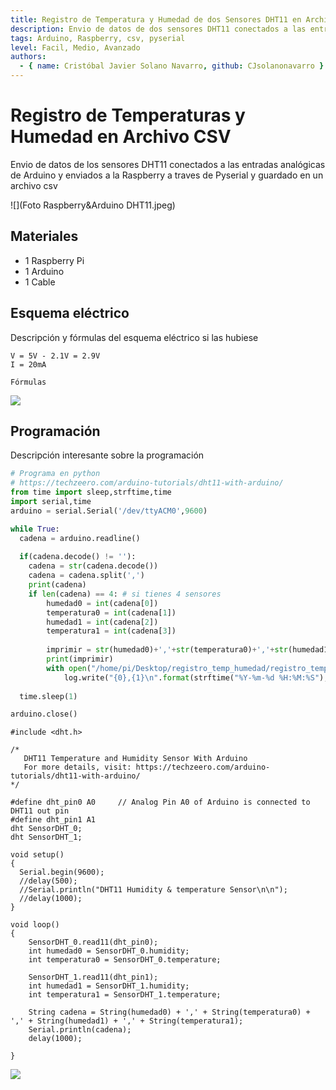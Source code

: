 ```yaml
---
title: Registro de Temperatura y Humedad de dos Sensores DHT11 en Archivo CSV
description: Envio de datos de dos sensores DHT11 conectados a las entradas analógicas de Arduino y enviados a la Raspberry a traves de Pyserial y guardado en un archivo csv
tags: Arduino, Raspberry, csv, pyserial
level: Facil, Medio, Avanzado
authors:
  - { name: Cristóbal Javier Solano Navarro, github: CJsolanonavarro }
---
```


# Registro de Temperaturas y Humedad en Archivo CSV

Envio de datos de los sensores DHT11 conectados a las entradas analógicas de Arduino y enviados a la Raspberry a traves de Pyserial y guardado en un archivo csv

![](Foto Raspberry&Arduino DHT11.jpeg)

## Materiales

- 1 Raspberry Pi
- 1 Arduino
- 1 Cable

## Esquema eléctrico

Descripción y fórmulas del esquema eléctrico si las hubiese

```
V = 5V - 2.1V = 2.9V
I = 20mA

Fórmulas
```

![](fritzing.png)

## Programación

Descripción interesante sobre la programación

```python
# Programa en python
# https://techzeero.com/arduino-tutorials/dht11-with-arduino/
from time import sleep,strftime,time
import serial,time
arduino = serial.Serial('/dev/ttyACM0',9600)

while True:
  cadena = arduino.readline()
  
  if(cadena.decode() != ''):
    cadena = str(cadena.decode())
    cadena = cadena.split(',')
    print(cadena)
    if len(cadena) == 4: # si tienes 4 sensores
        humedad0 = int(cadena[0])
        temperatura0 = int(cadena[1])
        humedad1 = int(cadena[2])
        temperatura1 = int(cadena[3])
        
        imprimir = str(humedad0)+','+str(temperatura0)+','+str(humedad1)+','+str(temperatura1)
        print(imprimir)
        with open("/home/pi/Desktop/registro_temp_humedad/registro_temp_humedad_08102019_1.csv", "a") as log:#"a" es registro continuo
            log.write("{0},{1}\n".format(strftime("%Y-%m-%d %H:%M:%S"),imprimir))
  
  time.sleep(1)

arduino.close()

```

```arduino
#include <dht.h>

/* 
   DHT11 Temperature and Humidity Sensor With Arduino
   For more details, visit: https://techzeero.com/arduino-tutorials/dht11-with-arduino/
*/

#define dht_pin0 A0     // Analog Pin A0 of Arduino is connected to DHT11 out pin
#define dht_pin1 A1
dht SensorDHT_0;
dht SensorDHT_1;
 
void setup()
{
  Serial.begin(9600);
  //delay(500);
  //Serial.println("DHT11 Humidity & temperature Sensor\n\n");
  //delay(1000);
}
 
void loop()
{
    SensorDHT_0.read11(dht_pin0);
    int humedad0 = SensorDHT_0.humidity;
    int temperatura0 = SensorDHT_0.temperature;
    
    SensorDHT_1.read11(dht_pin1);
    int humedad1 = SensorDHT_1.humidity;
    int temperatura1 = SensorDHT_1.temperature;
    
    String cadena = String(humedad0) + ',' + String(temperatura0) + ',' + String(humedad1) + ',' + String(temperatura1);
    Serial.println(cadena);
    delay(1000);
    
}

```

![](mblock.png)
